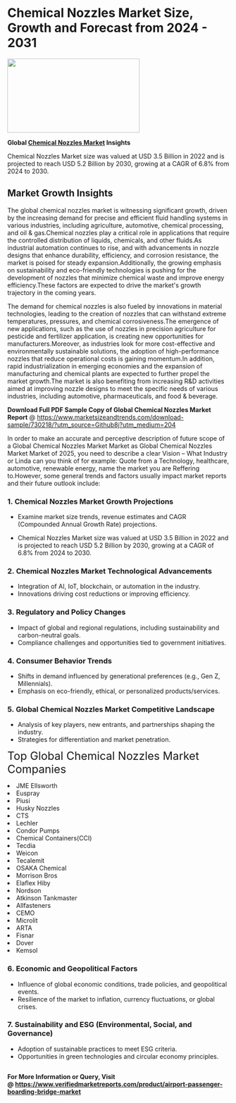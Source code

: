 <H1>Chemical Nozzles Market Size, Growth and Forecast from 2024 - 2031</H1><img class="aligncenter size-medium wp-image-584254" src="https://thirdeyenews.in/wp-content/uploads/2024/09/Global-Market-Research-300x168.jpeg" alt="" width="300" height="168" /><p><strong>Global&nbsp;<a href="https://www.marketsizeandtrends.com/download-sample/730218/?utm_source=Github8j?utm_medium=204">Chemical Nozzles Market</a> Insights</strong></p><p>Chemical Nozzles Market size was valued at USD 3.5 Billion in 2022 and is projected to reach USD 5.2 Billion by 2030, growing at a CAGR of 6.8% from 2024 to 2030.</p><p><h2>Market Growth Insights</h2> <p>The global chemical nozzles market is witnessing significant growth, driven by the increasing demand for precise and efficient fluid handling systems in various industries, including agriculture, automotive, chemical processing, and oil & gas.Chemical nozzles play a critical role in applications that require the controlled distribution of liquids, chemicals, and other fluids.As industrial automation continues to rise, and with advancements in nozzle designs that enhance durability, efficiency, and corrosion resistance, the market is poised for steady expansion.Additionally, the growing emphasis on sustainability and eco-friendly technologies is pushing for the development of nozzles that minimize chemical waste and improve energy efficiency.These factors are expected to drive the market's growth trajectory in the coming years.</p> <p>The demand for chemical nozzles is also fueled by innovations in material technologies, leading to the creation of nozzles that can withstand extreme temperatures, pressures, and chemical corrosiveness.The emergence of new applications, such as the use of nozzles in precision agriculture for pesticide and fertilizer application, is creating new opportunities for manufacturers.Moreover, as industries look for more cost-effective and environmentally sustainable solutions, the adoption of high-performance nozzles that reduce operational costs is gaining momentum.In addition, rapid industrialization in emerging economies and the expansion of manufacturing and chemical plants are expected to further propel the market growth.The market is also benefiting from increasing R&D activities aimed at improving nozzle designs to meet the specific needs of various industries, including automotive, pharmaceuticals, and food & beverage.<p><span class=""><strong>Download Full PDF Sample Copy of Global Chemical Nozzles Market Report</strong> @ <a href="https://www.marketsizeandtrends.com/download-sample/730218/?utm_source=Github8j?utm_medium=204" target="_blank">https://www.marketsizeandtrends.com/download-sample/730218/?utm_source=Github8j?utm_medium=204</a></span></p><p>In order to make an accurate and perceptive description of future scope of a Global&nbsp;Chemical Nozzles Market Market as Global&nbsp;Chemical Nozzles Market Market of 2025, you need to describe a clear Vision &ndash; What Industry or Linda can you think of for example: Quote from a Technology, healthcare, automotive, renewable energy, name the market you are Reffering to.However, some general trends and factors usually impact market reports and their future outlook include:</p><h3>1.&nbsp;<strong>Chemical Nozzles Market Growth Projections</strong></h3><ul><li>Examine market size trends, revenue estimates and CAGR (Compounded Annual Growth Rate) projections.</li><li><p>Chemical Nozzles Market size was valued at USD 3.5 Billion in 2022 and is projected to reach USD 5.2 Billion by 2030, growing at a CAGR of 6.8% from 2024 to 2030.</p></li></ul><h3>2.&nbsp;<strong>Chemical Nozzles Market Technological Advancements</strong></h3><ul><li>Integration of AI, IoT, blockchain, or automation in the industry.</li><li>Innovations driving cost reductions or improving efficiency.</li></ul><h3>3.&nbsp;<strong>Regulatory and Policy Changes</strong></h3><ul><li>Impact of global and regional regulations, including sustainability and carbon-neutral goals.</li><li>Compliance challenges and opportunities tied to government initiatives.</li></ul><h3>4.&nbsp;<strong>Consumer Behavior Trends</strong></h3><ul><li>Shifts in demand influenced by generational preferences (e.g., Gen Z, Millennials).</li><li>Emphasis on eco-friendly, ethical, or personalized products/services.</li></ul><h3>5.&nbsp;<strong>Global Chemical Nozzles Market Competitive Landscape</strong></h3><ul><li>Analysis of key players, new entrants, and partnerships shaping the industry.</li><li>Strategies for differentiation and market penetration.</li></ul><p data-pm-slice="1 1 []"><span style="color: inherit; font-family: inherit; font-size: 25px;">Top Global Chemical Nozzles Market Companies</span></p><div class="" data-test-id=""><p><li>JME Ellsworth</li><li> Euspray</li><li> Piusi</li><li> Husky Nozzles</li><li> CTS</li><li> Lechler</li><li> Condor Pumps</li><li> Chemical Containers(CCI)</li><li> Tecdia</li><li> Weicon</li><li> Tecalemit</li><li> OSAKA Chemical</li><li> Morrison Bros</li><li> Elaflex Hiby</li><li> Nordson</li><li> Atkinson Tankmaster</li><li> Allfasteners</li><li> CEMO</li><li> Microlit</li><li> ARTA</li><li> Fisnar</li><li> Dover</li><li> Kemsol</li></p></div><h3>6.&nbsp;<strong>Economic and Geopolitical Factors</strong></h3><ul><li>Influence of global economic conditions, trade policies, and geopolitical events.</li><li>Resilience of the market to inflation, currency fluctuations, or global crises.</li></ul><h3>7.&nbsp;<strong>Sustainability and ESG (Environmental, Social, and Governance)</strong></h3><ul><li>Adoption of sustainable practices to meet ESG criteria.</li><li>Opportunities in green technologies and circular economy principles.</li></ul><h2><strong style="font-size: 14px;">For More Information or Query, Visit @&nbsp;</strong><a style="background-color: #ffffff; font-size: 14px;" href="https://www.marketsizeandtrends.com/report/chemical-nozzles-market/" target="_blank">https://www.verifiedmarketreports.com/product/airport-passenger-boarding-bridge-market</a></h2>